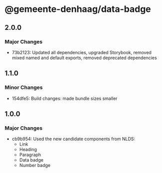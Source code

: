 # @gemeente-denhaag/data-badge

## 2.0.0

### Major Changes

- 73b2123: Updated all dependencies, upgraded Storybook, removed mixed named and default exports, removed deprecated dependencies

## 1.1.0

### Minor Changes

- 154dfe5: Build changes: made bundle sizes smaller

## 1.0.0

### Major Changes

- cb9b954: Used the new candidate components from NLDS:
  - Link
  - Heading
  - Paragraph
  - Data badge
  - Number badge
